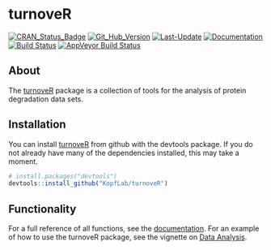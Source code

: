 
<!-- README.md is generated from README.Rmd. Please edit that file -->
turnoveR
========

[![CRAN\_Status\_Badge](http://www.r-pkg.org/badges/version/turnoveR)](https://cran.r-project.org/package=turnoveR) [![Git\_Hub\_Version](https://img.shields.io/badge/GitHub-0.1.0.9000-orange.svg?style=flat-square)](/commits) [![Last-Update](https://img.shields.io/badge/updated-2018--02--26-yellowgreen.svg)](/commits) [![Documentation](https://img.shields.io/badge/docs-online-green.svg)](https://kopflab.github.io/turnoveR/reference/) [![Build Status](https://travis-ci.org/KopfLab/turnoveR.svg?branch=master)](https://travis-ci.org/KopfLab/turnoveR) [![AppVeyor Build Status](https://ci.appveyor.com/api/projects/status/github/KopfLab/turnoveR?branch=master&svg=true)](https://ci.appveyor.com/project/KopfLab/turnoveR)

About
-----

The [turnoveR](https://kopflab.github.io/turnoveR/) package is a collection of tools for the analysis of protein degradation data sets.

Installation
------------

You can install [turnoveR](https://kopflab.github.io/turnoveR/) from github with the devtools package. If you do not already have many of the dependencies installed, this may take a moment.

``` r
# install.packages("devtools") 
devtools::install_github("KopfLab/turnoveR")
```

Functionality
-------------

For a full reference of all functions, see the [documentation](https://kopflab.github.io/turnoveR/reference/). For an example of how to use the turnoveR package, see the vignette on [Data Analysis](https://kopflab.github.io/turnoveR/articles/analysis_demo.html).
